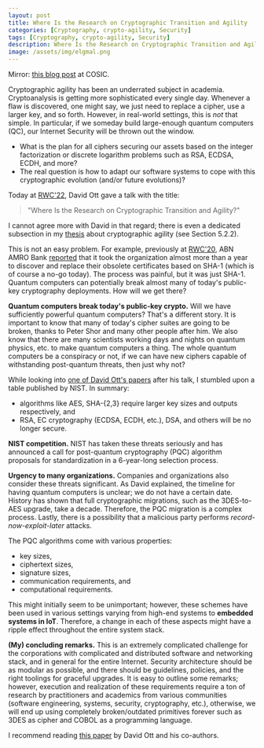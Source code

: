 ```yaml
---
layout: post
title: Where Is the Research on Cryptographic Transition and Agility
categories: [Cryptography, crypto-agility, Security]
tags: [Cryptography, crypto-agility, Security]
description: Where Is the Research on Cryptographic Transition and Agility
image: /assets/img/elgmal.png
---
```


<i class="fa fa-bookmark"></i> Mirror: [this blog post][cosic-blog] at COSIC.

Cryptographic agility has been an underrated subject in academia. Cryptoanalysis is getting more sophisticated every single day. Whenever a flaw is discovered, one might say, we just need to replace a cipher, use a larger key, and so forth. However, in real-world settings, this is _not_ that simple. In particular, if we someday build large-enough quantum computers (QC), our Internet Security will be thrown out the window.  

- What is the plan for all ciphers securing our assets based on the integer factorization or discrete logarithm problems such as RSA, ECDSA, ECDH, and more? 
- The real question is how to adapt our software systems to cope with this cryptographic evolution (and/or future evolutions)?

Today at [RWC'22][rwc22], David Ott gave a talk with the title: 

> "Where Is the Research on Cryptographic Transition and Agility?"

I cannot agree more with David in that regard; there is even a dedicated subsection in my [thesis][thesis] about cryptographic agility (see Section 5.2.2).

This is not an easy problem. For example, previously at [RWC'20][rwc20], ABN AMRO Bank [reported][abn-ambro] that it took the organization almost more than a year to discover and replace their obsolete certificates based on SHA-1 (which is of course a no-go today). The process was painful, but it was just SHA-1. Quantum computers can potentially break almost many of today's public-key cryptography deployments. How will we get there? 


__Quantum computers break today's public-key crypto.__ Will we have sufficiently powerful quantum computers? That's a different story. It is important to know that many of today's cipher suites are going to be broken, thanks to Peter Shor and many other people after him. We also know that there are many scientists working days and nights on quantum physics, etc. to make quantum computers a thing. The whole quantum computers be a conspiracy or not, if we can have new ciphers capable of withstanding post-quantum threats, then just why not? 


While looking into [one of David Ott's papers][david-otts-paper] after his talk, I stumbled upon a table published by NIST. In summary:  

- algorithms like AES, SHA-{2,3} require larger key sizes and outputs respectively, and
- RSA, EC cryptography (ECDSA, ECDH, etc.), DSA, and others will be no longer secure.

__NIST competition.__ NIST has taken these threats seriously and has announced a call for post-quantum cryptography (PQC) algorithm proposals for standardization in a 6-year-long selection process.

__Urgency to many organizations.__ Companies and organizations also consider these threats significant. As David explained, the timeline for having quantum computers is unclear; we do not have a certain date. History has shown that full cryptographic migrations, such as the 3DES-to-AES upgrade, take a decade. Therefore, the PQC migration is a complex process. Lastly, there is a possibility that a malicious party performs _record-now-exploit-later_ attacks.  


The PQC algorithms come with various properties:  
- key sizes,
- ciphertext sizes,
- signature sizes,
- communication requirements, and
- computational requirements.

This might initially seem to be unimportant; however, these schemes have been used in various settings varying from high-end systems to __embedded systems in IoT__. Therefore, a change in each of these aspects might have a ripple effect throughout the entire system stack.

__(My) concluding remarks.__ This is an extremely complicated challenge for the corporations with complicated and distributed software and networking stack, and in general for the entire Internet. Security architecture should be as modular as possible, and there should be guidelines, policies, and the right toolings for graceful upgrades. It is easy to outline some remarks; however, execution and realization of these requirements require a ton of research by practitioners and academics from various communities (software engineering, systems, security, cryptography, etc.), otherwise, we will end up using completely broken/outdated primitives forever such as 3DES as cipher and COBOL as a programming language.

I recommend reading [this paper][david-otts-paper] by David Ott and his co-authors.




[cosic-blog]:https://www.esat.kuleuven.be/cosic/blog/rwc-2022-where-is-the-research-on-cryptographic-transition-and-agility/
[thesis]:https://www.heydari.be/papers/2021.Emad-thesis.pdf
[rwc22]:https://rwc.iacr.org/2022/program.php
[rwc20]: https://rwc.iacr.org/2020/program.php
[abn-ambro]:https://rwc.iacr.org/2020/slides/Peters-Teles.pdf
[david-otts-paper]:https://arxiv.org/ftp/arxiv/papers/1909/1909.07353.pdf
